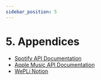 ```yaml
---
sidebar_position: 5
---
```


# 5. Appendices
- [Spotify API Documentation](https://developer.spotify.com/documentation/web-api/)
- [Apple Music API Documentation](https://developer.apple.com/documentation/applemusicapi/)
- [WePLi Notion](https://www.notion.so/WePLi-5546305c743d422c954b67798373df50?pvs=4)